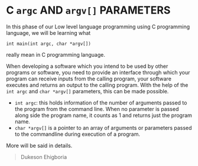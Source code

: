 # C ```argc``` AND ```argv[]``` PARAMETERS

In this phase of our Low level language programming using C programming language, we will be learning what

```int main(int argc, char *argv[])```  

really mean in C programming language.

When developing a software which you intend to be used by other programs or software, you need to provide an interface through which your program can receive inputs from the calling program, your software executes and returns an output to the calling program. With the help of the ```int argc``` and ```char *argv[]``` parameters, this can be made possible.

- ```int argc```: this holds information of the number of arguments passed to the program from the command line. When no parameter is passed along side the program name, it counts as 1 and returns just the program name.
- ```char *argv[]``` is a pointer to an array of arguments or parameters passed to the commandline during execution of a program.

More will be said in details.

> Dukeson Ehigboria

